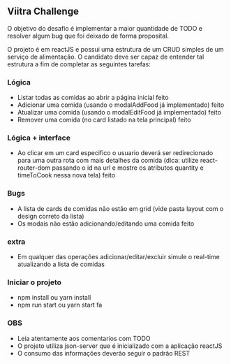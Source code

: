 ## Viitra Challenge

O objetivo do desafio é implementar a maior quantidade de TODO e resolver algum bug que foi deixado de forma proposital.

O projeto é em reactJS e possui uma estrutura de um CRUD simples de um serviço de alimentação. O candidato deve ser capaz de entender tal estrutura a fim de completar as seguintes tarefas:

### Lógica 
- Listar todas as comidas ao abrir a página inicial                     feito
- Adicionar uma comida (usando o modalAddFood já implementado)          feito
- Atualizar uma comida (usando o modalEditFood já implementado)         feito
- Remover uma comida (no card listado na tela principal)                feito

### Lógica + interface
- Ao clicar em um card especifico o usuario deverá ser redirecionado para uma outra rota com mais detalhes da comida (dica: utilize react-router-dom passando o id na url e mostre os atributos quantity e timeToCook nessa nova tela)     feito

### Bugs
- A lista de cards de comidas não estão em grid (vide pasta layout com o design   correto da lista)
- Os modais não estão adicionando/editando uma comida                   feito


### extra
- Em qualquer das operações adicionar/editar/excluir simule o real-time atualizando a lista de comidas

### Iniciar o projeto
- npm install ou yarn install
- npm run start ou yarn start
fa
### OBS
- Leia atentamente aos comentarios com TODO
- O projeto utiliza json-server que é inicializado com a aplicação reactJS
- O consumo das informações deverão seguir o padrão REST



